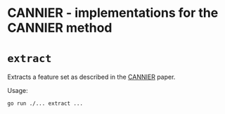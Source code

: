 # CANNIER - implementations for the CANNIER method

# `extract`

Extracts a feature set as described in the [CANNIER] paper.

Usage:

```bash
go run ./... extract ...
```

[CANNIER]: https://www.gregorykapfhammer.com/download/research/papers/key/Parry2023-paper.pdf